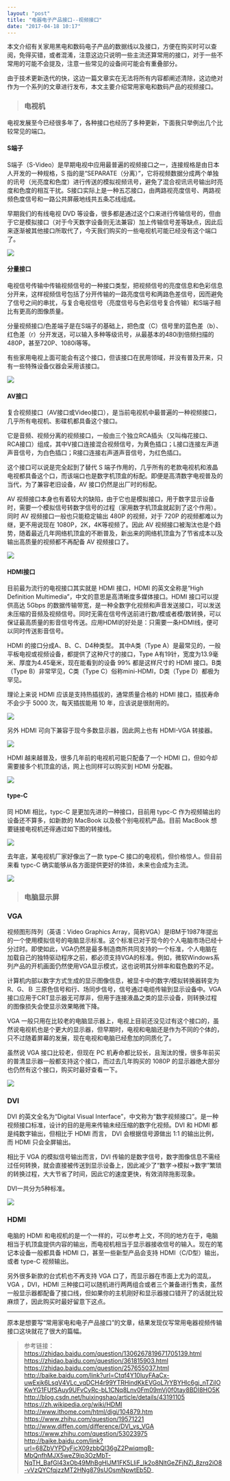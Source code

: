 ```yaml
---
layout: "post"
title: "电器电子产品接口--视频接口"
date: "2017-04-18 10:17"
---
```


本文介绍有关家用黑电和数码电子产品的数据线以及接口，方便在购买时可以查阅，免得买错，或者混淆，注意这边只说明一些主流还算常用的接口，对于一些不常用的可能不会提及，注意一些常见的设备间可能会有重叠部分。

由于技术更新迭代的快，这边一篇文章实在无法将所有内容都阐述清除，这边绝对作为一个系列的文章进行发布，本文主要介绍常用家电和数码产品的视频接口。

> ### 电视机

电视发展至今已经很多年了，各种接口也经历了多种更新，下面我只举例出几个比较常见的端口。

#### S端子

S端子（S-Video）是早期电视中应用最普遍的视频接口之一，连接规格是由日本人开发的一种规格，S 指的是“SEPARATE（分离）”，它将视频数据分成两个单独的讯号（光亮度和色度）进行传送的模拟视频讯号，避免了混合视讯讯号输出时亮度和色度的相互干扰。S接口实际上是一种五芯接口，由两路视亮度信号、两路视频色度信号和一路公共屏蔽地线共五条芯线组成。

早期我们的有线电视 DVD 等设备，很多都是通过这个口来进行传输信号的，但由于它是模拟接口（对于今天数字设备则无法兼容）加上传输信号差等缺点，因此后来逐渐被其他接口所取代了，今天我们购买的一些电视机可能已经没有这个端口了。

![](https://raw.githubusercontent.com/noparkinghere/noparkinghere.github.io/master/img/2017-04-18-电器电子产品接口--视频接口/1.jpg)

#### 分量接口

电视信号传输中传输视频信号的一种接口类型，把视频信号的亮度信息和色彩信息分开来，这样视频信号包括了分开传输的一路亮度信号和两路色差信号，因而避免了信号之间的串扰，与复合电视信号（亮度信号与色彩信号复合传输）和S端子相比有更高的图像质量。

分量视频接口/色差端子是在S端子的基础上，把色度（C）信号里的蓝色差（b）、红色差（r）分开发送，可以输入多种等级讯号，从最基本的480i到倍频扫描的480P，甚至720P、1080i等等。

有些家用电视上面可能会有这个接口，但该接口在民用领域，并没有普及开来，只有一些特殊设备仪器会采用该接口。

![](https://raw.githubusercontent.com/noparkinghere/noparkinghere.github.io/master/img/2017-04-18-电器电子产品接口--视频接口/2.jpg)


#### AV接口

复合视频接口（AV接口或Video接口），是当前电视机中最普遍的一种视频接口，几乎所有电视机、影碟机都具备这个接口。

它是音频、视频分离的视频接口，一般由三个独立RCA插头（又叫梅花接口、RCA接口）组成，其中V接口连接混合视频信号，为黄色插口；L接口连接左声道声音信号，为白色插口；R接口连接右声道声音信号，为红色插口。

这个接口可以说是完全起到了替代 S 端子作用的，几乎所有的老款电视机和液晶电视都具备这个口，而该端口也是数字机顶盒的标配。即便是高清数字电视普及的当代，为了兼容老旧设备，AV 接口仍然是出厂时的标配。

AV 视频接口本身也有着较大的缺陷，由于它也是模拟接口，用于数字显示设备时，需要一个模拟信号转数字信号的过程（家用数字机顶盒就起到了这个作用）。同时 AV 视频接口一般也只能稳定输出 480P 的视频，对于 720P 的视频都难以为继，更不用说现在 1080P，2K，4K等视频了。因此 AV 视频接口被淘汰也是个趋势，随着最近几年网络机顶盒的不断普及，新出来的网络机顶盒为了节省成本以及输出高质量的视频都不再配备 AV 视频接口了。

![](https://raw.githubusercontent.com/noparkinghere/noparkinghere.github.io/master/img/2017-04-18-电器电子产品接口--视频接口/3.jpg)

#### HDMI接口

目前最为流行的电视接口其实就是 HDMI 接口，HDMI 的英文全称是“High Definition Multimedia”，中文的意思是高清晰度多媒体接口。HDMI 接口可以提供高达 5Gbps 的数据传输带宽，是一种全数字化视频和声音发送接口，可以发送未压缩的音频及视频信号。同时无需在信号传送前进行数/模或者模/数转换，可以保证最高质量的影音信号传送。应用HDMI的好处是：只需要一条HDMI线，便可以同时传送影音信号。

HDMI 的接口分成A、B、C、D4种类型。 其中A类（Type A）是最常见的，一般平板电视或视频设备，都提供了这种尺寸的接口，Type A有19针，宽度为13.9毫米、厚度为4.45毫米，现在能看到的设备 99% 都是这样尺寸的 HDMI 接口。B类（Type B）非常罕见，C类（Type C）俗称mini-HDMI，D类（Type D）都极为罕见。

理论上来说 HDMI 应该是支持热插拔的，通常质量合格的 HDMI 接口，插拔寿命不会少于 5000 次，每天插拔能用 10 年，应该说是很耐用的。

![](https://raw.githubusercontent.com/noparkinghere/noparkinghere.github.io/master/img/2017-04-18-电器电子产品接口--视频接口/4.jpg)

另外 HDMI 可向下兼容于现今多数显示器，因此网上也有 HDMI-VGA 转接器。

![](https://raw.githubusercontent.com/noparkinghere/noparkinghere.github.io/master/img/2017-04-18-电器电子产品接口--视频接口/5.jpg)

HDMI 越来越普及，很多几年前的电视机可能只配备了一个 HDMI 口，但如今却需要接多个机顶盒的话，网上也同样可以购买到 HDMI 分配器。

![](https://raw.githubusercontent.com/noparkinghere/noparkinghere.github.io/master/img/2017-04-18-电器电子产品接口--视频接口/6.jpg)

#### type-C

同 HDMI 相比，typc-C 是更加先进的一种接口，目前用 typc-C 作为视频输出的设备还不算多，如新款的 MacBook 以及极个别电视机产品。目前 MacBook 想要链接电视机还得通过如下图的转接线。

![](https://raw.githubusercontent.com/noparkinghere/noparkinghere.github.io/master/img/2017-04-18-电器电子产品接口--视频接口/7.png)

去年底，某电视机厂家好像出了一款 type-C 接口的电视机，但价格惊人。但目前来看 typc-C 确实能够从各方面提供更好的体验，未来也会成为主流。

![](https://raw.githubusercontent.com/noparkinghere/noparkinghere.github.io/master/img/2017-04-18-电器电子产品接口--视频接口/8.jpg)


> ### 电脑显示屏

### VGA

视频图形阵列（英语：Video Graphics Array，简称VGA）是IBM于1987年提出的一个使用模拟信号的电脑显示标准。这个标准已对于现今的个人电脑市场已经十分过时。即使如此，VGA仍然是最多制造商所共同支持的一个标准，个人电脑在加载自己的独特驱动程序之前，都必须支持VGA的标准。例如，微软Windows系列产品的开机画面仍然使用VGA显示模式，这也说明其分辨率和载色数的不足。

计算机内部以数字方式生成的显示图像信息，被显卡中的数字/模拟转换器转变为 R、G、Ｂ 三原色信号和行、场同步信号，信号通过电缆传输到显示设备中。VGA接口应用于CRT显示器无可厚非，但用于连接液晶之类的显示设备，则转换过程的图像损失会使显示效果略微下降。

VGA 一般只用在比较老的电脑显示器上，电视上目前还没见过有这个接口的，虽然说电视机也是个更大的显示器，但早期时，电视和电脑还是作为不同的个体的，只不过随着屏幕的发展，现在电视和电脑已经愈加的同质化了。

虽然说 VGA 接口比较老，但现在 PC 机寿命都比较长，且淘汰的慢，很多年前买的普清显示器一般都支持这个接口，而过去几年购买的 1080P 的显示器绝大部分也仍然有这个接口，购买时最好查看一下。

![](https://raw.githubusercontent.com/noparkinghere/noparkinghere.github.io/master/img/2017-04-18-电器电子产品接口--视频接口/9.jpg)


### DVI

DVI 的英文全名为“Digital Visual Interface”，中文称为“数字视频接口”。是一种视频接口标准，设计的目的是用来传输未经压缩的数字化视频。DVI 和 HDMI 都是纯数字输出，但相比于 HDMI 而言， DVI 会根据信号源做出 1:1 的输出比例，而 HDMI 只会全屏输出。

相比于 VGA 的模拟信号输出而言，DVI 传输的是数字信号，数字图像信息不需经过任何转换，就会直接被传送到显示设备上，因此减少了“数字→模拟→数字”繁琐的转换过程，大大节省了时间，因此它的速度更快，有效消除拖影现象。

DVI一共分为5种标准。

![](https://raw.githubusercontent.com/noparkinghere/noparkinghere.github.io/master/img/2017-04-18-电器电子产品接口--视频接口/10.png)

### HDMI

电脑的 HDMI 和电视机的是一个一样的，可以参考上文，不同的地方在于，电脑相当于机顶盒提供内容的输出，而电视机相当于显示器接收信号的输入。现在的笔记本设备一般都具备 HDMI 口，甚至一些新型产品会支持 HDMI（C/D型）输出，或者 type-C 视频输出。

另外很多新款的台式机也不再支持 VGA 口了，而显示器在市面上尤为的混乱，VGA ，DVI，HDMI 三种接口可以随机进行两两组合或者三个兼备进行售卖，虽然一般显示器都配备了接口线，但如果你的主机刚好和显示器接口错开了的话就比较麻烦了，因此购买时最好留意下这点。



***

原本是想要写“常用家电和电子产品接口”的文章，结果发现仅写常用电器视频传输接口这块就花了很大的篇幅。


> 参考链接：
> https://zhidao.baidu.com/question/1306267819671705139.html
> https://zhidao.baidu.com/question/361815903.html
> https://zhidao.baidu.com/question/257655037.html
> http://baike.baidu.com/link?url=Ctqf4Y10luyFAaCx-uwExjk6LsqV4VLc_vqDCH4r99YTRHindKkEVGoL7rYBYHlc6gj_nTZilOKwYG1FUfSAuy9UFvCyRc-bL1CNq8Lnv0Fm09mVj0f0tay8BDI8HO5K
> http://blog.csdn.net/huixingshao/article/details/43191105
> https://zh.wikipedia.org/wiki/HDMI
> http://www.ithome.com/html/digi/104879.htm
> https://www.zhihu.com/question/19571221
> http://www.diffen.com/difference/DVI_vs_VGA
> https://www.zhihu.com/question/53023975
> http://baike.baidu.com/link?url=68ZbVYPDyFicX09zbbQl36gZ2PwiqmgB-MbQnfhMJX5weZ9jp3OzMbT-NqTH_BafGl43xOb49MhBgHlJM1FK5LIiF_Ik2o8NltGeZFjNZj_8zrq2iO8-vVzQYCfqjzzMT2HNg879sUOsmNpwtEb5D_
